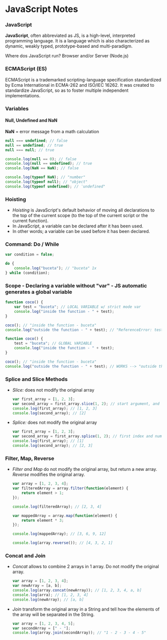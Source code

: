 # JavaScript Notes

### JavaScript

**JavaScript**, often abbreviated as JS, is a high-level, interpreted programming language. It is a language which is also characterized as dynamic, weakly typed, prototype-based and multi-paradigm.

Where dos JavaScript run? Browser and/or Server (Node.js)

### ECMAScript (ES)

ECMAScript is a trademarked scripting-language specification standardized by Ecma International in ECMA-262 and ISO/IEC 16262. It was created to standardize JavaScript, so as to foster multiple independent implementations.

### Variables

#### Null, Undefined and NaN

**NaN** = error message from a math calculation

```javascript
null === undefined; // false
null == undefined; // true
null === null; // true

console.log(null == 0); // false
console.log(null == undefined); // true
console.log(NaN == NaN); // false

console.log(typeof NaN); // "number"
console.log(typeof null); // "object"
console.log(typeof undefined); // ¨undefined"
```

### Hoisting

-   _Hoisting_ is JavaScript's default behavior of moving all declarations to the top of the current scope (to the top of the current script or the current function).
-   In JavaScript, a variable can be declared after it has been used.
-   In other words; a variable can be used before it has been declared.

### Command: Do / While

```javascript
var condition = false;

do {
    console.log("buceta"); // "buceta" 1x
} while (condition);
```

### Scope - Declaring a variable without "var" - JS automatic generates a global variable

```javascript
function coco() {
    var test = "buceta"; // LOCAL VARIABLE w/ strict mode var
    console.log("inside the function - " + test);
}

coco(); // "inside the function - buceta"
console.log("outside the function - " + test); // "ReferenceError: test is not defined
```

```javascript
function coco() {
    test = "buceta"; // GLOBAL VARIABLE
    console.log("inside the function - " + test);
}

coco(); // "inside the function - buceta"
console.log("outside the function - " + test); // WORKS --> "outside the function - buceta"
```

### Splice and Slice Methods

-   _Slice:_ does not modify the original array

    ```javascript
    var first_array = [1, 2, 3];
    var second_array = first_array.slice(1, 2); // start argument, and ends at (but does not include)
    console.log(first_array); // [1, 2, 3]
    console.log(second_array); // [2]
    ```

-   _Splice:_ does not modify the original array

    ```javascript
    var first_array = [1, 2, 3];
    var second_array = first_array.splice(1, 2); // first index and number of elements
    console.log(first_array); // [1]
    console.log(second_array); // [2, 3]
    ```

### Filter, Map, Reverse

-   _Filter and Map_ do not modify the original array, but return a new array. _Reverse_ modifies the original array.

    ```javascript
    var array = [1, 2, 3, 4];
    var filteredArray = array.filter(function(element) {
        return element > 1;
    });

    console.log(filteredArray); // [2, 3, 4]

    var mappedArray = array.map(function(element) {
        return element * 3;
    });

    console.log(mappedArray); // [3, 6, 9, 12]

    console.log(array.reverse()); // [4, 3, 2, 1]
    ```

### Concat and Join

-   _Concat_ allows to combine 2 arrays in 1 array. Do not modify the original array.

    ```javascript
    var array = [1, 2, 3, 4];
    var newArray = [a, b];
    console.log(array.concat(newArray)); // [1, 2, 3, 4, a, b]
    console.log(arra); // [1, 2, 3, 4]
    console.log(newArray); // [a, b]
    ```

-   _Join_ transform the original array in a String and tell how the elements of the array will be separated in the String.

    ```javascript
    var array = [1, 2, 3, 4, 5];
    var secondArray = [" - "];
    console.log(array.join(secondArray)); // "1 - 2 - 3 - 4 - 5"
    ```

